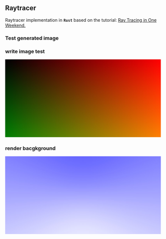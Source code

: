 ## Raytracer

Raytracer implementation in **`Rust`** based on the tutorial: [Ray Tracing in One Weekend.](https://raytracing.github.io/books/RayTracingInOneWeekend.html)

### Test generated image

### write image test
![](example_renders/my_image.01.test_write_image.jpg)

### render bacgkground
![](example_renders/my_image.02.render_bg.jpg)
